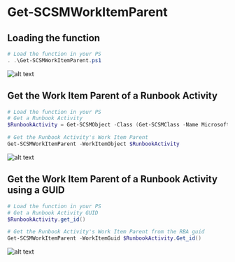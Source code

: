 [GetSCSMWorkItemParent01]: https://github.com/lazywinadmin/PowerShell/blob/master/SCSM-Get-SCSMWorkItemParent/Get-SCSMWorkItemParent01.jpg
[GetSCSMWorkItemParent02]: https://github.com/lazywinadmin/PowerShell/blob/master/SCSM-Get-SCSMWorkItemParent/Get-SCSMWorkItemParent02.jpg
[GetSCSMWorkItemParent03]: https://github.com/lazywinadmin/PowerShell/blob/master/SCSM-Get-SCSMWorkItemParent/Get-SCSMWorkItemParent03.jpg
# Get-SCSMWorkItemParent

## Loading the function

```PowerShell
# Load the function in your PS
. .\Get-SCSMWorkItemParent.ps1
```

![alt text][GetSCSMWorkItemParent01]

## Get the Work Item Parent of a Runbook Activity

```PowerShell
# Load the function in your PS
# Get a Runbook Activity
$RunbookActivity = Get-SCSMObject -Class (Get-SCSMClass -Name Microsoft.SystemCenter.Orchestrator.RunbookAutomationActivity$) -filter 'ID -eq RB12813'

# Get the Runbook Activity's Work Item Parent
Get-SCSMWorkItemParent -WorkItemObject $RunbookActivity
```

![alt text][GetSCSMWorkItemParent02]


## Get the Work Item Parent of a Runbook Activity using a GUID

```PowerShell
# Load the function in your PS
# Get a Runbook Activity GUID
$RunbookActivity.get_id()

# Get the Runbook Activity's Work Item Parent from the RBA guid
Get-SCSMWorkItemParent -WorkItemGuid $RunbookActivity.Get_id()
```

![alt text][GetSCSMWorkItemParent03]
